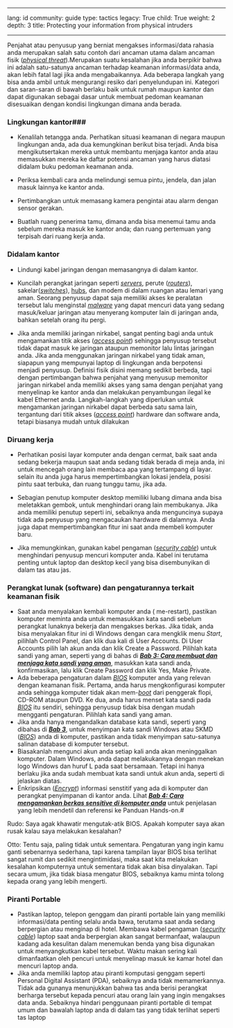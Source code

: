 

---

lang: id
community: guide
type: tactics
legacy: True
child: True
weight: 2
depth: 3
title: Protecting your information from physical intruders

---

Penjahat atau penyusup yang berniat mengakses informasi/data rahasia anda merupakan salah satu contoh dari ancaman utama dalam ancaman fisik ([*physical threat*](/id/glossary#Physical_threat)).Merupakan suatu kesalahan jika anda berpikir bahwa ini adalah satu-satunya ancaman terhadap keamanan informasi/data anda, akan lebih fatal lagi jika anda mengabaikannya. Ada beberapa langkah yang bisa anda ambil untuk mengurangi resiko dari penyelundupan ini. Kategori dan saran-saran di bawah berlaku baik untuk rumah maupun kantor dan dapat digunakan sebagai dasar untuk membuat pedoman keamanan disesuaikan dengan kondisi lingkungan dimana anda berada. 

### Lingkungan kantor###

* Kenalilah tetangga anda. Perhatikan situasi keamanan di negara maupun lingkungan anda, ada dua kemungkinan berikut bisa terjadi. Anda bisa mengikutsertakan mereka untuk membantu menjaga kantor anda atau memasukkan mereka ke daftar potensi ancaman yang harus diatasi didalam buku pedoman  keamanan anda.

* Periksa kembali cara anda melindungi semua pintu, jendela, dan jalan masuk lainnya ke kantor anda. 

* Pertimbangkan untuk memasang kamera pengintai  atau alarm dengan sensor gerakan.

* Buatlah ruang penerima tamu, dimana anda bisa menemui tamu anda sebelum mereka masuk ke kantor anda; dan ruang pertemuan yang terpisah dari ruang kerja anda.

### Didalam kantor ###

* Lindungi kabel jaringan dengan memasangnya di dalam kantor.

* Kuncilah perangkat jaringan seperti  [*servers*](/id/glossary#Server), perute ([*routers*](/id/glossary#Router)), sakelar([*switches*](/id/glossary#Router)), [hubs](/id/glossary#Router), dan modem di dalam ruangan atau lemari yang aman. Seorang penyusup dapat saja memiliki akses ke peralatan tersebut lalu menginstal [*malware*](/id/glossary#Malware) yang dapat mencuri data yang sedang masuk/keluar jaringan atau menyerang komputer lain di jaringan anda, bahkan setelah orang itu pergi. 

* Jika anda memiliki jaringan nirkabel, sangat penting bagi anda untuk mengamankan titik akses ([*access point*](/id/glossary#Router)) sehingga penyusup tersebut tidak dapat masuk ke jaringan ataupun memonitor lalu lintas jaringan anda. Jika anda menggunakan jaringan nirkabel yang tidak aman, siapapun yang mempunyai laptop di lingkungan anda berpotensi menjadi penyusup. Definisi fisik disini memang sedikit berbeda, tapi dengan pertimbangan bahwa penjahat yang menyusup memonitor jaringan nirkabel anda memiliki akses yang sama dengan penjahat yang menyelinap ke kantor anda dan melakukan penyambungan ilegal ke kabel Ethernet anda. Langkah-langkah yang diperlukan untuk mengamankan jaringan nirkabel dapat berbeda satu sama lain, tergantung dari titik akses ([*access point*](/glossary#Router)) hardware dan software anda, tetapi biasanya mudah untuk dilakukan

### Diruang kerja ###

* Perhatikan posisi layar komputer anda dengan cermat, baik saat anda sedang bekerja maupun saat anda sedang tidak berada di meja anda, ini untuk mencegah orang lain membaca apa yang tertampang di layar. selain itu anda juga harus mempertimbangkan lokasi jendela, posisi pintu saat terbuka, dan ruang tunggu tamu, jika ada. 

* Sebagian penutup komputer desktop memiliki lubang dimana anda bisa meletakkan gembok, untuk menghindari orang lain membukanya. Jika anda memiliki penutup seperti ini, sebaiknya anda menguncinya supaya tidak ada penyusup yang mengacaukan hardware di dalamnya. Anda juga dapat mempertimbangkan fitur ini saat anda membeli komputer baru.

* Jika memungkinkan, gunakan kabel pengaman ([*security cable*](/id/glossary#Security_cable)) untuk menghindari penyusup mencuri komputer anda. Kabel ini terutama penting untuk laptop dan  desktop kecil yang bisa disembunyikan di dalam tas atau jas. 

### Perangkat lunak (software) dan pengaturannya terkait keamanan fisik ###

* Saat anda menyalakan kembali komputer anda ( me-restart), pastikan komputer meminta anda untuk memasukkan kata sandi sebelum perangkat lunaknya bekerja dan mengakses berkas. Jika tidak, anda bisa menyalakan fitur ini di Windows dengan cara mengklik menu *Start*, pilihlah Control Panel, dan klik dua kali di User Accounts. Di User Accounts pilih lah akun anda dan klik Create a Password. Pilihlah kata sandi yang aman, seperti yang di bahas di [***Bab 3: Cara membuat dan menjaga kata sandi yang aman***](/chapter-3), masukkan kata sandi anda, konfirmasikan, lalu klik Create Password dan klik Yes, Make Private.
* Ada beberapa pengaturan dalam  [*BIOS*](/id/glossary#BIOS) komputer anda yang relevan dengan keamanan fisik. Pertama, anda harus mengkonfigurasi komputer anda sehingga komputer tidak akan mem-*[boot](/id/glossary#Booting)* dari penggerak flopi, CD-ROM ataupun DVD. Ke dua, anda harus menset kata sandi pada [*BIOS*](/id/glossary#BIOS) itu sendiri, sehingga penyusup tidak bisa dengan mudah mengganti pengaturan. Pilihlah kata sandi yang aman.
* Jika anda hanya mengandalkan database kata sandi, seperti yang dibahas di  [***Bab 3***](/chapter_3), untuk menyimpan kata sandi Windows atau SKMD ([*BIOS*](/id/glossary#BIOS)) anda di komputer, pastikan anda tidak menyimpan satu-satunya salinan database di komputer tersebut. 
* Biasakanlah mengunci akun anda setiap kali anda akan meninggalkan komputer. Dalam Windows, anda dapat melakukannya dengan menekan logo Windows dan huruf L pada saat bersamaan. Tetapi ini hanya berlaku jika anda sudah membuat kata sandi untuk akun anda, seperti di jelaskan diatas.
* Enkripsikan ([*Encrypt*](/id/glossary#Encryption)) informasi senstitif yang ada di komputer dan perangkat penyimpanan di kantor anda. Lihat [***Bab 4: Cara mengamankan berkas sensitive di komputer anda***](chapter-4) untuk penjelasan yang lebih mendetil dan referensi ke Panduan Hands-on.# 

<div class=background markdown=1>
Rudo: Saya agak khawatir mengutak-atik BIOS. Apakah komputer saya akan rusak kalau saya melakukan kesalahan?  

Otto: Tentu saja, paling tidak untuk sementara. Pengaturan yang ingin kamu ganti sebenarnya sederhana, tapi karena tampilan layar BIOS bisa terlihat sangat rumit dan sedikit mengintimidasi, maka saat kita melakukan kesalahan komputernya untuk sementara tidak akan bisa dinyalakan. Tapi secara umum, jika tidak biasa mengatur BIOS, sebaiknya kamu minta tolong kepada orang yang lebih mengerti.
</div>

### Piranti Portable ### 

* Pastikan laptop, telepon genggam dan piranti portable lain yang memiliki informasi/data penting selalu anda bawa, terutama saat anda sedang berpergian atau menginap di hotel. Membawa kabel pengaman ([*security cable*](/glossary#Security_cable)) laptop saat anda berpergian akan sangat bermanfaat, walaupun kadang ada kesulitan dalam menemukan benda yang bisa digunakan untuk menyangkutkan kabel tersebut. Waktu makan sering kali dimanfaatkan oleh pencuri untuk menyelinap masuk ke kamar hotel dan mencuri laptop anda.
* Jika anda memiliki laptop atau piranti komputasi genggam seperti Personal Digital Assistant (PDA), sebaiknya anda tidak memamerkannya. Tidak ada gunanya menunjukkan bahwa tas anda berisi perangkat berharga tersebut kepada pencuri atau orang lain yang ingin mengakses data anda. Sebaiknya hindari penggunaan piranti portable di tempat umum dan bawalah laptop anda di dalam tas yang tidak terlihat seperti tas laptop
 


